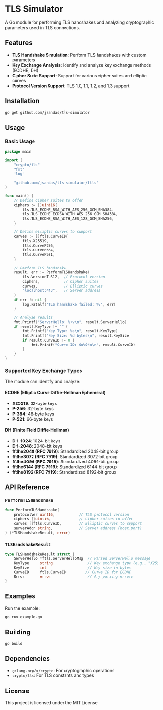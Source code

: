 # TLS Simulator

A Go module for performing TLS handshakes and analyzing cryptographic parameters used in TLS connections.

## Features

- **TLS Handshake Simulation**: Perform TLS handshakes with custom parameters
- **Key Exchange Analysis**: Identify and analyze key exchange methods (ECDHE, DH)
- **Cipher Suite Support**: Support for various cipher suites and elliptic curves
- **Protocol Version Support**: TLS 1.0, 1.1, 1.2, and 1.3 support

## Installation

```bash
go get github.com/jsandas/tls-simulator
```

## Usage

### Basic Usage

```go
package main

import (
    "crypto/tls"
    "fmt"
    "log"

    "github.com/jsandas/tls-simulator/ftls"
)

func main() {
    // Define cipher suites to offer
    ciphers := []uint16{
        tls.TLS_ECDHE_RSA_WITH_AES_256_GCM_SHA384,
        tls.TLS_ECDHE_ECDSA_WITH_AES_256_GCM_SHA384,
        tls.TLS_ECDHE_RSA_WITH_AES_128_GCM_SHA256,
    }

    // Define elliptic curves to support
    curves := []ftls.CurveID{
        ftls.X25519,
        ftls.CurveP256,
        ftls.CurveP384,
        ftls.CurveP521,
    }

    // Perform TLS handshake
    result, err := PerformTLSHandshake(
        tls.VersionTLS12,  // Protocol version
        ciphers,           // Cipher suites
        curves,            // Elliptic curves
        "localhost:443",   // Server address
    )
    if err != nil {
        log.Fatalf("TLS handshake failed: %v", err)
    }

    // Analyze results
    fmt.Printf("ServerHello: %+v\n", result.ServerHello)
    if result.KeyType != "" {
        fmt.Printf("Key Type: %s\n", result.KeyType)
        fmt.Printf("Key Size: %d bytes\n", result.KeySize)
        if result.CurveID != 0 {
            fmt.Printf("Curve ID: 0x%04x\n", result.CurveID)
        }
    }
}
```

### Supported Key Exchange Types

The module can identify and analyze:

#### ECDHE (Elliptic Curve Diffie-Hellman Ephemeral)
- **X25519**: 32-byte keys
- **P-256**: 32-byte keys  
- **P-384**: 48-byte keys
- **P-521**: 66-byte keys

#### DH (Finite Field Diffie-Hellman)
- **DH-1024**: 1024-bit keys
- **DH-2048**: 2048-bit keys
- **ffdhe2048 (RFC 7919)**: Standardized 2048-bit group
- **ffdhe3072 (RFC 7919)**: Standardized 3072-bit group
- **ffdhe4096 (RFC 7919)**: Standardized 4096-bit group
- **ffdhe6144 (RFC 7919)**: Standardized 6144-bit group
- **ffdhe8192 (RFC 7919)**: Standardized 8192-bit group

## API Reference

### `PerformTLSHandshake`

```go
func PerformTLSHandshake(
    protocolVer uint16,           // TLS protocol version
    ciphers []uint16,             // Cipher suites to offer
    curves []ftls.CurveID,        // Elliptic curves to support
    serverAddr string,            // Server address (host:port)
) (*TLSHandshakeResult, error)
```

### `TLSHandshakeResult`

```go
type TLSHandshakeResult struct {
    ServerHello *ftls.ServerHelloMsg  // Parsed ServerHello message
    KeyType     string                // Key exchange type (e.g., "X25519", "ffdhe2048")
    KeySize     int                   // Key size in bytes
    CurveID     ftls.CurveID         // Curve ID for ECDHE
    Error       error                 // Any parsing errors
}
```

## Examples

Run the example:

```bash
go run example.go
```

## Building

```bash
go build
```

## Dependencies

- `golang.org/x/crypto`: For cryptographic operations
- `crypto/tls`: For TLS constants and types

## License

This project is licensed under the MIT License.

